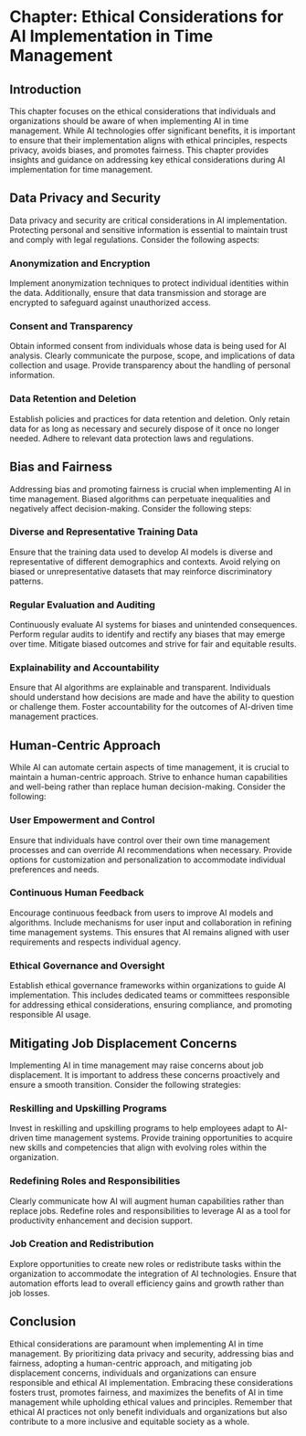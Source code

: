 Chapter: Ethical Considerations for AI Implementation in Time Management
========================================================================

Introduction
------------

This chapter focuses on the ethical considerations that individuals and organizations should be aware of when implementing AI in time management. While AI technologies offer significant benefits, it is important to ensure that their implementation aligns with ethical principles, respects privacy, avoids biases, and promotes fairness. This chapter provides insights and guidance on addressing key ethical considerations during AI implementation for time management.

Data Privacy and Security
-------------------------

Data privacy and security are critical considerations in AI implementation. Protecting personal and sensitive information is essential to maintain trust and comply with legal regulations. Consider the following aspects:

### Anonymization and Encryption

Implement anonymization techniques to protect individual identities within the data. Additionally, ensure that data transmission and storage are encrypted to safeguard against unauthorized access.

### Consent and Transparency

Obtain informed consent from individuals whose data is being used for AI analysis. Clearly communicate the purpose, scope, and implications of data collection and usage. Provide transparency about the handling of personal information.

### Data Retention and Deletion

Establish policies and practices for data retention and deletion. Only retain data for as long as necessary and securely dispose of it once no longer needed. Adhere to relevant data protection laws and regulations.

Bias and Fairness
-----------------

Addressing bias and promoting fairness is crucial when implementing AI in time management. Biased algorithms can perpetuate inequalities and negatively affect decision-making. Consider the following steps:

### Diverse and Representative Training Data

Ensure that the training data used to develop AI models is diverse and representative of different demographics and contexts. Avoid relying on biased or unrepresentative datasets that may reinforce discriminatory patterns.

### Regular Evaluation and Auditing

Continuously evaluate AI systems for biases and unintended consequences. Perform regular audits to identify and rectify any biases that may emerge over time. Mitigate biased outcomes and strive for fair and equitable results.

### Explainability and Accountability

Ensure that AI algorithms are explainable and transparent. Individuals should understand how decisions are made and have the ability to question or challenge them. Foster accountability for the outcomes of AI-driven time management practices.

Human-Centric Approach
----------------------

While AI can automate certain aspects of time management, it is crucial to maintain a human-centric approach. Strive to enhance human capabilities and well-being rather than replace human decision-making. Consider the following:

### User Empowerment and Control

Ensure that individuals have control over their own time management processes and can override AI recommendations when necessary. Provide options for customization and personalization to accommodate individual preferences and needs.

### Continuous Human Feedback

Encourage continuous feedback from users to improve AI models and algorithms. Include mechanisms for user input and collaboration in refining time management systems. This ensures that AI remains aligned with user requirements and respects individual agency.

### Ethical Governance and Oversight

Establish ethical governance frameworks within organizations to guide AI implementation. This includes dedicated teams or committees responsible for addressing ethical considerations, ensuring compliance, and promoting responsible AI usage.

Mitigating Job Displacement Concerns
------------------------------------

Implementing AI in time management may raise concerns about job displacement. It is important to address these concerns proactively and ensure a smooth transition. Consider the following strategies:

### Reskilling and Upskilling Programs

Invest in reskilling and upskilling programs to help employees adapt to AI-driven time management systems. Provide training opportunities to acquire new skills and competencies that align with evolving roles within the organization.

### Redefining Roles and Responsibilities

Clearly communicate how AI will augment human capabilities rather than replace jobs. Redefine roles and responsibilities to leverage AI as a tool for productivity enhancement and decision support.

### Job Creation and Redistribution

Explore opportunities to create new roles or redistribute tasks within the organization to accommodate the integration of AI technologies. Ensure that automation efforts lead to overall efficiency gains and growth rather than job losses.

Conclusion
----------

Ethical considerations are paramount when implementing AI in time management. By prioritizing data privacy and security, addressing bias and fairness, adopting a human-centric approach, and mitigating job displacement concerns, individuals and organizations can ensure responsible and ethical AI implementation. Embracing these considerations fosters trust, promotes fairness, and maximizes the benefits of AI in time management while upholding ethical values and principles. Remember that ethical AI practices not only benefit individuals and organizations but also contribute to a more inclusive and equitable society as a whole.
